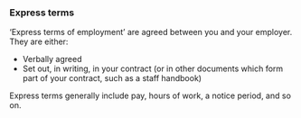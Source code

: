 ###  Express terms

‘Express terms of employment’ are agreed between you and your employer. They
are either:

  * Verbally agreed 
  * Set out, in writing, in your contract (or in other documents which form part of your contract, such as a staff handbook) 

Express terms generally include pay, hours of work, a notice period, and so
on.
